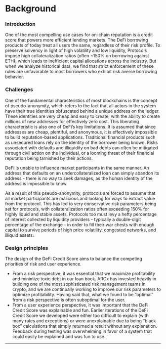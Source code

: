# Background

### Introduction

One of the most compelling use cases for on-chain reputation is a credit score that powers more efficient lending markets. The DeFi borrowing products of today treat all users the same, regardless of their risk profile. To preserve solvency in light of high volatility and low liquidity, Protocols impose high collateralization ratios (often \~150% on borrowing against ETH), which leads to inefficient capital allocations across the industry. But when we analyze historical data, we find that strict enforcement of these rules are unfavorable to most borrowers who exhibit risk averse borrowing behavior.

### Challenges

One of the fundamental characteristics of most blockchains is the concept of pseudo-anonymity, which refers to the fact that all actors in the system have their true identities obfuscated behind a unique address on the ledger. These identities are very cheap and easy to create, with the ability to create millions of new addresses for effectively zero cost. This liberating characteristic is also one of DeFi’s key limitations. It is assumed that since addresses are cheap, plentiful, and anonymous, it is effectively impossible to build reputation-based applications. Traditional financial products such as unsecured loans rely on the identity of the borrower being known. Risks associated with defaults and illiquidity on bad debts can often be mitigated through civil action on the individual, or a looming threat of their financial reputation being tarnished by their actions.

DeFi is unable to influence market participants in the same manner. An address that defaults on an undercollateralized loan can simply abandon its address - there is no way to seek damages, as the human identity of the address is impossible to know.

As a result of this pseudo-anonymity, protocols are forced to assume that all market participants are malicious and looking for ways to extract value from the protocol. This has led to very conservative risk parameters being set for protocols, with collateralization ratios often exceeding 150% for highly liquid and stable assets. Protocols too must levy a hefty percentage of interest collected by liquidity providers - typically a double-digit percentage of the exchange - in order to fill their war chests with enough capital to survive periods of high price volatility, congested networks, and illiquid assets.

### Design principles

The design of the DeFi Credit Score aims to balance the competing priorities of risk and user experience.

* From a risk perspective, it was essential that we maximize profitability and minimize toxic debt in our loan book. ARCx has invested heavily in building one of the most sophisticated risk management teams in crypto, and we are continually working to improve our risk parameters to optimize profitability. Having said that, what we found to be “optimal” from a risk perspective is often suboptimal for the user.
* From a user experience perspective, it was important that the DeFi Credit Score was explainable and fun. Earlier iterations of the DeFi Credit Score we developed were either too difficult to explain (with many rules and exceptions) or were unexplainable due to being “black box” calculations that simply returned a result without any explanation. Feedback during testing was overwhelming in favor of a system that could easily be explained and was fun to use.

***
